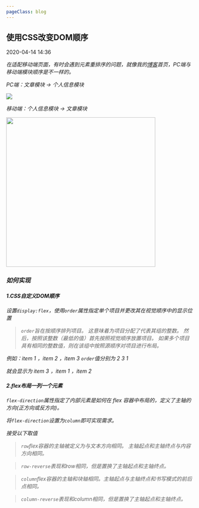 ```yaml
---
pageClass: blog
---
```


## 使用CSS改变DOM顺序

<p class="date">2020-04-14 14:36
  <span id="/blog/css/CssDomOrder.html" class="leancloud_visitors">
      <i class="shni shn-eye-fill" />
      <i class="leancloud-visitors-count"></i>
  </span>
</p>

<el-backtop :visibility-height="0"></el-backtop>

在适配移动端页面，有时会遇到元素重排序的问题，就像我的<a href="https://www.sanghangning.cn">博客</a>首页，PC端与移动端模块顺序是不一样的。

PC端：文章模块 -> 个人信息模块

<img src="https://cdn.chenyingshuang.cn/blog/css/CssDomOrder/1.jpg" />

移动端：个人信息模块 -> 文章模块

<img src="https://cdn.chenyingshuang.cn/blog/css/CssDomOrder/2.jpg" height="400"/>

### 如何实现

#### 1.CSS自定义DOM顺序

设置<code class="default">display:flex</code>，使用<code class="default">order</code>属性指定单个项目并更改其在视觉顺序中的显示位置

<blockquote>
<p>
<code class="default">order</code>旨在按顺序排列项目。 这意味着为项目分配了代表其组的整数。 然后，按照该整数（最低的值）首先按照视觉顺序放置项目。 如果多个项目具有相同的整数值，则在该组中按照源顺序对项目进行布局。
</p>
</blockquote>

例如：item 1 ，item 2 ，item 3 <code class="default">order</code>值分别为 2 3 1

就会显示为 item 3 ，item 1 ，item 2

#### 2.flex布局一列一个元素

<code class="default">flex-direction</code>属性指定了内部元素是如何在 flex 容器中布局的，定义了主轴的方向(正方向或反方向)。

将<code class="default">flex-direction</code>设置为<code class="default">column</code>即可实现需求。

接受以下取值

<blockquote>
<p>
<code class="default">row</code>flex容器的主轴被定义为与文本方向相同。 主轴起点和主轴终点与内容方向相同。
</p>
</blockquote>
<blockquote>
<p>
<code class="default">row-reverse</code>表现和row相同，但是置换了主轴起点和主轴终点。
</p>
</blockquote>
<blockquote>
<p>
<code class="default">column</code>flex容器的主轴和块轴相同。主轴起点与主轴终点和书写模式的前后点相同。
</p>
</blockquote>
<blockquote>
<p>
<code class="default">column-reverse</code>表现和column相同，但是置换了主轴起点和主轴终点。
</p>
</blockquote>

<base-valine />